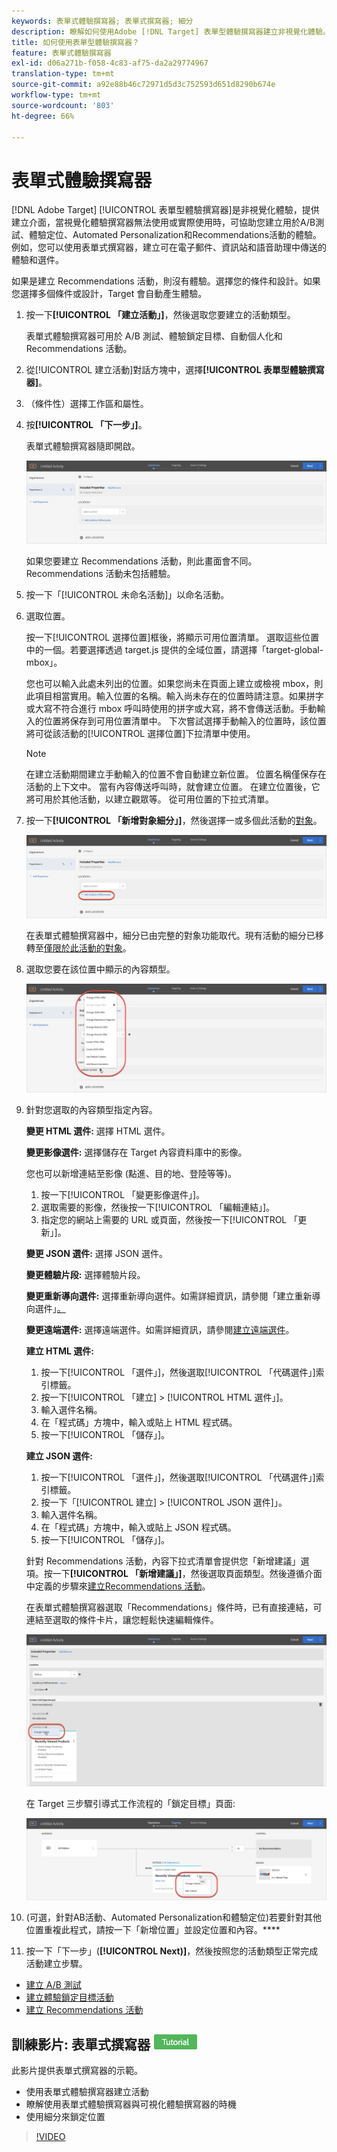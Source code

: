 ```yaml
---
keywords: 表單式體驗撰寫器; 表單式撰寫器; 細分
description: 瞭解如何使用Adobe [!DNL Target] 表單型體驗撰寫器建立非視覺化體驗。 當VEC不可用或不實用時，請使用此編寫器。
title: 如何使用表單型體驗撰寫器？
feature: 表單式體驗撰寫器
exl-id: d06a271b-f058-4c83-af75-da2a29774967
translation-type: tm+mt
source-git-commit: a92e88b46c72971d5d3c752593d651d8290b674e
workflow-type: tm+mt
source-wordcount: '803'
ht-degree: 66%

---
```


# 表單式體驗撰寫器

[!DNL Adobe Target] [!UICONTROL 表單型體驗撰寫器]是非視覺化體驗，提供建立介面，當視覺化體驗撰寫器無法使用或實際使用時，可協助您建立用於A/B測試、體驗定位、Automated Personalization和Recommendations活動的體驗。 例如，您可以使用表單式撰寫器，建立可在電子郵件、資訊站和語音助理中傳送的體驗和選件。

如果是建立 Recommendations 活動，則沒有體驗。選擇您的條件和設計。如果您選擇多個條件或設計，Target 會自動產生體驗。

1. 按一下&#x200B;**[!UICONTROL 「建立活動」]**，然後選取您要建立的活動類型。

   表單式體驗撰寫器可用於 A/B 測試、體驗鎖定目標、自動個人化和 Recommendations 活動。
1. 從[!UICONTROL 建立活動]對話方塊中，選擇&#x200B;**[!UICONTROL 表單型體驗撰寫器]**。

1. （條件性）選擇工作區和屬性。

1. 按&#x200B;**[!UICONTROL 「下一步」]**。

   表單式體驗撰寫器隨即開啟。

   ![](assets/location_refinements.png)

   如果您要建立 Recommendations 活動，則此畫面會不同。Recommendations 活動未包括體驗。
1. 按一下「[!UICONTROL 未命名活動]」以命名活動。
1. 選取位置。

   按一下[!UICONTROL 選擇位置]框後，將顯示可用位置清單。 選取這些位置中的一個。若要選擇透過 target.js 提供的全域位置，請選擇「target-global-mbox」。

   您也可以輸入此處未列出的位置。如果您尚未在頁面上建立或檢視 mbox，則此項目相當實用。輸入位置的名稱。輸入尚未存在的位置時請注意。如果拼字或大寫不符合進行 mbox 呼叫時使用的拼字或大寫，將不會傳送活動。手動輸入的位置將保存到可用位置清單中。 下次嘗試選擇手動輸入的位置時，該位置將可從該活動的[!UICONTROL 選擇位置]下拉清單中使用。

   >[!NOTE]
   >
   >在建立活動期間建立手動輸入的位置不會自動建立新位置。 位置名稱僅保存在活動的上下文中。 當有內容傳送呼叫時，就會建立位置。 在建立位置後，它將可用於其他活動，以建立觀眾等。 從可用位置的下拉式清單。

1. 按一下&#x200B;**[!UICONTROL 「新增對象細分」]**，然後選擇一或多個此活動的[對象](/help/c-target/target.md#concept_A782F8481A5041EBA75103CB26376522)。

   ![](assets/location_refinements_2.png)

   在表單式體驗撰寫器中，細分已由完整的對象功能取代。現有活動的細分已移轉至[僅限於此活動的對象](/help/c-target/creating-activity-only-audience.md#concept_A6BADCF530ED4AE1852E677FEBE68483)。
1. 選取您要在該位置中顯示的內容類型。

   ![](assets/form_content.png)

1. 針對您選取的內容類型指定內容。

   **變更 HTML 選件:** 選擇 HTML 選件。

   **變更影像選件:** 選擇儲存在 Target 內容資料庫中的影像。

   您也可以新增連結至影像 (點進、目的地、登陸等等)。

   1. 按一下[!UICONTROL 「變更影像選件」]。
   1. 選取需要的影像，然後按一下[!UICONTROL 「編輯連結」]。
   1. 指定您的網站上需要的 URL 或頁面，然後按一下[!UICONTROL 「更新」]。

   **變更 JSON 選件:** 選擇 JSON 選件。

   **變更體驗片段:** 選擇體驗片段。

   **變更重新導向選件:** 選擇重新導向選件。如需詳細資訊，請參閱「建立重新導向選件」[。](/help/c-experiences/c-manage-content/offer-redirect.md)

   **變更遠端選件:** 選擇遠端選件。如需詳細資訊，請參閱[建立遠端選件](/help/c-experiences/c-manage-content/about-remote-offers.md)。

   **建立 HTML 選件:**

   1. 按一下[!UICONTROL 「選件」]，然後選取[!UICONTROL 「代碼選件」]索引標籤。
   1. 按一下[!UICONTROL 「建立] > [!UICONTROL HTML 選件」]。
   1. 輸入選件名稱。
   1. 在「程式碼」方塊中，輸入或貼上 HTML 程式碼。
   1. 按一下[!UICONTROL 「儲存」]。

   **建立 JSON 選件:**

   1. 按一下[!UICONTROL 「選件」]，然後選取[!UICONTROL 「代碼選件」]索引標籤。
   1. 按一下「[!UICONTROL 建立] > [!UICONTROL JSON 選件]」。
   1. 輸入選件名稱。
   1. 在「程式碼」方塊中，輸入或貼上 JSON 程式碼。
   1. 按一下[!UICONTROL 「儲存」]。

   針對 Recommendations 活動，內容下拉式清單會提供您「新增建議」選項。按一下&#x200B;**[!UICONTROL 「新增建議」]**，然後選取頁面類型。然後遵循介面中定義的步驟來[建立Recommendations 活動](/help/c-recommendations/t-create-recs-activity/create-recs-activity.md)。

   在表單式體驗撰寫器選取「Recommendations」條件時，已有直接連結，可連結至選取的條件卡片，讓您輕鬆快速編輯條件。

   ![](assets/change_criteria.png)

   在 Target 三步驟引導式工作流程的「鎖定目標」頁面:

   ![](assets/change_criteria_2.png)

1. (可選，針對AB活動、Automated Personalization和體驗定位)若要針對其他位置重複此程式，請按一下「新增位置」並設定位置和內容。****
1. 按一下「下一步」(**[!UICONTROL Next)]**，然後按照您的活動類型正常完成活動建立步驟。

* [建立 A/B 測試](/help/c-activities/t-test-ab/t-test-create-ab/test-create-ab.md)
* [建立體驗鎖定目標活動](/help/c-activities/t-experience-target/t-xt-create/xt-create.md#task_D6B3429AC31549E1A70EDF04B3DDC765)
* [建立 Recommendations 活動](/help/c-recommendations/t-create-recs-activity/create-recs-activity.md#task_6874328773C64C44A73F0A130AD3F96F)

## 訓練影片: 表單式撰寫器  ![教學課程徽章](/help/assets/tutorial.png)

此影片提供表單式撰寫器的示範。

* 使用表單式體驗撰寫器建立活動
* 瞭解使用表單式體驗撰寫器與可視化體驗撰寫器的時機
* 使用細分來鎖定位置

>[!VIDEO](https://video.tv.adobe.com/v/17390)
